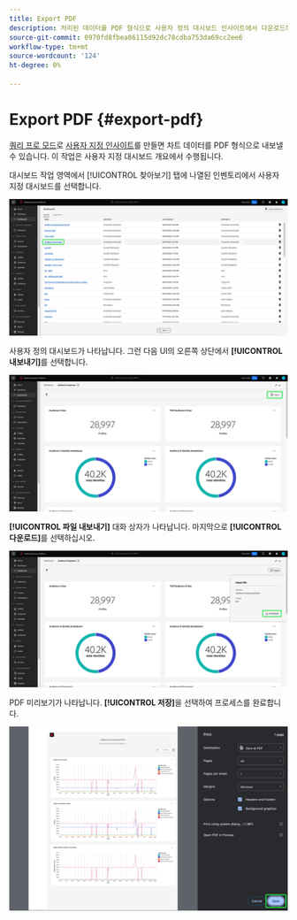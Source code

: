 ```yaml
---
title: Export PDF
description: 처리된 데이터를 PDF 형식으로 사용자 정의 대시보드 인사이트에서 다운로드하는 방법에 대해 알아봅니다.
source-git-commit: 0970fd8fbea86115d92dc78cdba753da69cc2ee6
workflow-type: tm+mt
source-wordcount: '124'
ht-degree: 0%

---
```


# Export PDF {#export-pdf}

[쿼리 프로 모드](./overview.md)로 [사용자 지정 인사이트](../sql-insights/overview.md)를 만들면 차트 데이터를 PDF 형식으로 내보낼 수 있습니다. 이 작업은 사용자 지정 대시보드 개요에서 수행됩니다.

대시보드 작업 영역에서 [!UICONTROL 찾아보기] 탭에 나열된 인벤토리에서 사용자 지정 대시보드를 선택합니다.

![사용자 지정 대시보드 항목이 강조 표시된 대시보드 인벤토리.](../../images/query-pro-mode/dashbaord-inventory.png)

사용자 정의 대시보드가 나타납니다. 그런 다음 UI의 오른쪽 상단에서 **[!UICONTROL 내보내기]**&#x200B;를 선택합니다.

![Export가 강조 표시된 사용자 지정 대시보드입니다.](../../images/query-pro-mode/export.png)

**[!UICONTROL 파일 내보내기]** 대화 상자가 나타납니다. 마지막으로 **[!UICONTROL 다운로드]**&#x200B;를 선택하십시오.

![파일 내보내기 대화 상자(다운로드 포함)입니다.](../../images/query-pro-mode/export-dialog.png)

PDF 미리보기가 나타납니다. **[!UICONTROL 저장]**&#x200B;을 선택하여 프로세스를 완료합니다.

![저장 이 강조 표시된 인쇄 미리 보기 대화 상자.](../../images/query-pro-mode/print-preview.png)
